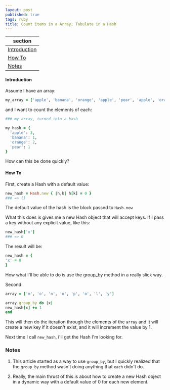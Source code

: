 ```yaml
---
layout: post
published: true
tags: ruby
title: Count items in a Array; Tabulate in a Hash
---
```

| section                       |
| ----------------------------- |
| [Introduction](#introduction) |
| [How To](#how-to)             |
| [Notes](#notes)               |


#### Introduction
Assume I have an array:

```ruby
my_array = ['apple', 'banana', 'orange', 'apple', 'pear', 'apple', 'orange']
```

and I want to count the elements of each:

```ruby
### my_array, turned into a hash

my_hash = {
  'apple': 3,
  'banana': 1,
  'orange': 2,
  'pear': 1
}
```

How can this be done quickly?

#### How To

First, create a Hash with a default value:

```ruby
new_hash = Hash.new { |h,k| h[k] = 0 }
### => {}
```

The default value of the hash is the block passed to `Hash.new`

What this does is gives me a new Hash object that will accept keys. If I pass a key without any explicit value, like this:

```ruby
new_hash['x']
### => 0
```

The result will be:

```ruby
new_hash = {
'x' = 0
}
```

How what I'll be able to do is use the group_by method in a really slick way.

Second:

```ruby
array = ['m', 'o', 'n', 'o', 'p', 'o', 'l', 'y']

array.group_by do |x|
new_hash[x] += 1
end
```

This will then do the iteration through the elements of the `array` and it will create a new key if it doesn't exist, and it will increment the value by 1.

Next time I call `new_hash`, i'll get the Hash I'm looking for.

### Notes

1. This article started as a way to use `group_by`, but I quickly realized that the `group_by` method wasn't doing anything that `each` didn't do.

2. Really, the main thrust of this is about how to create a new Hash object in a dynamic way with a default value of 0 for each new element.